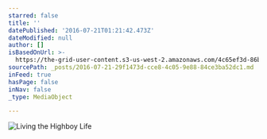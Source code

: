 ```yaml
---
starred: false
title: ''
datePublished: '2016-07-21T01:21:42.473Z'
dateModified: null
author: []
isBasedOnUrl: >-
  https://the-grid-user-content.s3-us-west-2.amazonaws.com/4c65ef3d-86b9-43b9-8f18-348483d75e90.jpg
sourcePath: _posts/2016-07-21-29f1473d-cce8-4c05-9e88-84ce3ba52dc1.md
inFeed: true
hasPage: false
inNav: false
_type: MediaObject

---
```

![Living the Highboy Life](https://the-grid-user-content.s3-us-west-2.amazonaws.com/4c65ef3d-86b9-43b9-8f18-348483d75e90.jpg)